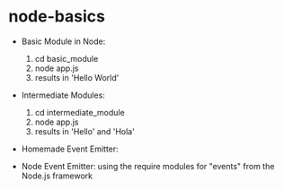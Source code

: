 # node-basics

- Basic Module in Node: 
  1. cd basic_module
  2. node app.js
  3. results in 'Hello World'

- Intermediate Modules:
  1. cd intermediate_module
  2. node app.js
  3. results in 'Hello' and 'Hola'

- Homemade Event Emitter:

- Node Event Emitter: using the require modules for "events" from the Node.js framework
